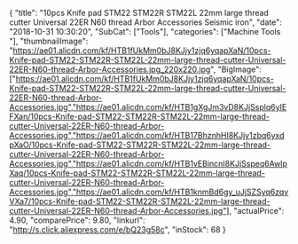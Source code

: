 {
	"title": "10pcs Knife pad STM22 STM22R STM22L 22mm large thread cutter Universal 22ER N60 thread Arbor Accessories Seismic iron",
	"date": "2018-10-31 10:30:20",
	"SubCat": ["Tools"],
	"categories": ["Machine Tools "],
	"thumbnailImage": "https://ae01.alicdn.com/kf/HTB1fUkMm0bJ8KJjy1zjq6yqapXaN/10pcs-Knife-pad-STM22-STM22R-STM22L-22mm-large-thread-cutter-Universal-22ER-N60-thread-Arbor-Accessories.jpg_220x220.jpg",
	"BigImage": ["https://ae01.alicdn.com/kf/HTB1fUkMm0bJ8KJjy1zjq6yqapXaN/10pcs-Knife-pad-STM22-STM22R-STM22L-22mm-large-thread-cutter-Universal-22ER-N60-thread-Arbor-Accessories.jpg","https://ae01.alicdn.com/kf/HTB1gXgJm3vD8KJjSsplq6yIEFXan/10pcs-Knife-pad-STM22-STM22R-STM22L-22mm-large-thread-cutter-Universal-22ER-N60-thread-Arbor-Accessories.jpg","https://ae01.alicdn.com/kf/HTB17BhznhHI8KJjy1zbq6yxdpXaO/10pcs-Knife-pad-STM22-STM22R-STM22L-22mm-large-thread-cutter-Universal-22ER-N60-thread-Arbor-Accessories.jpg","https://ae01.alicdn.com/kf/HTB1vEBincnI8KJjSspeq6AwIpXaq/10pcs-Knife-pad-STM22-STM22R-STM22L-22mm-large-thread-cutter-Universal-22ER-N60-thread-Arbor-Accessories.jpg","https://ae01.alicdn.com/kf/HTB1knmBd6gy_uJjSZSyq6zqvVXa7/10pcs-Knife-pad-STM22-STM22R-STM22L-22mm-large-thread-cutter-Universal-22ER-N60-thread-Arbor-Accessories.jpg"],
	"actualPrice": 4.90,
	"comparePrice": 9.80,
	"linkurl": "http://s.click.aliexpress.com/e/bQ23g58c",
	"inStock": 68
}
